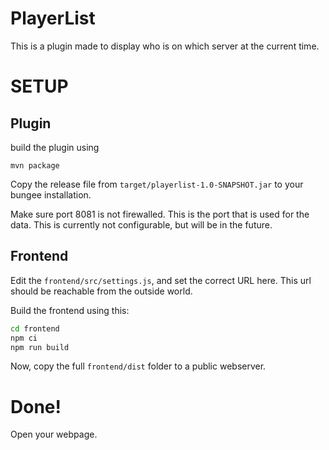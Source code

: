 # PlayerList

This is a plugin made to display who is on which server at the current time.

# SETUP

## Plugin

build the plugin using

```
mvn package
```
Copy the release file from `target/playerlist-1.0-SNAPSHOT.jar` to your bungee installation.

Make sure port 8081 is not firewalled. This is the port that is used for the data.
This is currently not configurable, but will be in the future.
## Frontend

Edit the `frontend/src/settings.js`, and set the correct URL here. This url should be reachable from the outside world.

Build the frontend using this:

```bash
cd frontend
npm ci
npm run build
```
Now, copy the full `frontend/dist` folder to a public webserver.

# Done!

Open your webpage.
